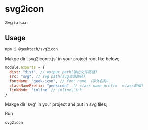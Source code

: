 # svg2icon
Svg to icon

## Usage

```bash
npm i @geektech/svg2icon
```

Makge dir '.svg2iconrc.js' in your project root like below;

```js
module.exports = {
  dist: "dist", // output path(输出文件路径)
  src: "svg", // svg path(svg资源路径)
  fontName: "geek-icon", // font name （字体名称）
  classNamePrefix: "geekicon", // class name prefix （class前缀）
  linkMode: 'inline' // inline\link
}
```
Makge dir 'svg' in your project and put in svg files;

Run
```bash
svg2icon
```
